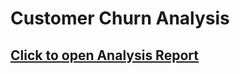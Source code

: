 # Customer Churn Analysis 
## [Click to open Analysis Report](https://app.powerbi.com/view?r=eyJrIjoiYzRlNDRhY2MtOTkyMS00ZDRiLTgwYWEtMDM4NTYwNzczMmQ0IiwidCI6ImE4ZWVjMjgxLWFhYTMtNGRhZS1hYzliLTlhMzk4YjkyMTVlNyIsImMiOjN9&pageName=e3d95bb7b56982126da5)

